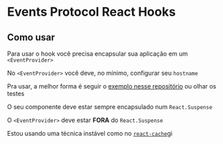 # Events Protocol React Hooks

## Como usar

Para usar o hook você precisa encapsular sua aplicação em um `<EventProvider>`

No `<EventProvider>` você deve, no mínimo, configurar seu `hostname`

Pra usar, a melhor forma é seguir o [exemplo nesse repositório](https://github.com/GuiaBolso/events-protocol-react-hooks/blob/master/example/app.tsx) ou olhar os testes

O seu componente deve estar sempre encapsulado num `React.Suspense`

O `<EventProvider>` deve estar **FORA** do `React.Suspense`

Estou usando uma técnica instável como no [`react-cache`](https://github.com/facebook/react/tree/master/packages/react-cache)gi
